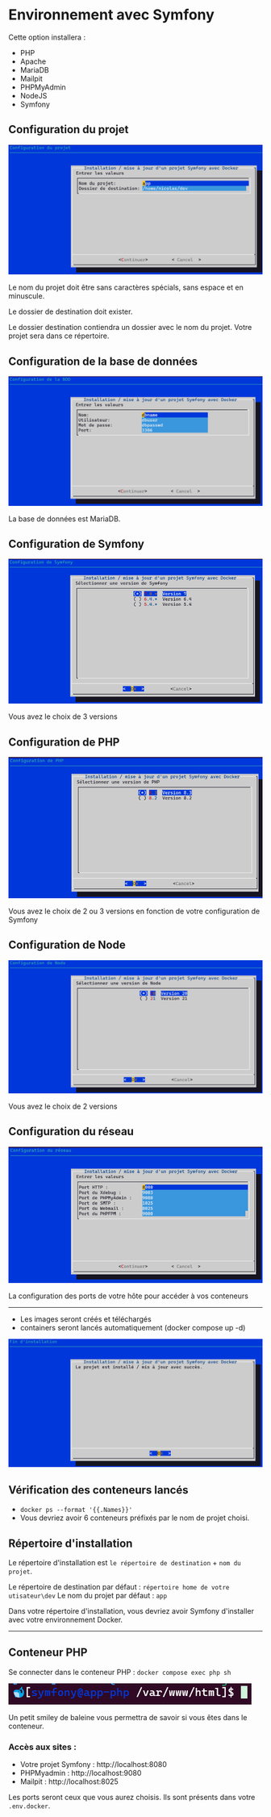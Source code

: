 # Environnement avec Symfony

Cette option installera :

- PHP
- Apache
- MariaDB
- Mailpit
- PHPMyAdmin
- NodeJS
- Symfony

## Configuration du projet

![choix](images/installateur-conf-projet.png)

Le nom du projet doit être sans caractères spécials, sans espace et en minuscule.

Le dossier de destination doit exister.

Le dossier destination contiendra un dossier avec le nom du projet. Votre projet sera dans ce répertoire.

## Configuration de la base de données

![db](images/installateur-conf-db.png)

La base de données est MariaDB.

## Configuration de Symfony

![symfony](images/installateur-conf-symfony.png)

Vous avez le choix de 3 versions

## Configuration de PHP

![php](images/installateur-conf-php.png)

Vous avez le choix de 2 ou 3 versions en fonction de votre configuration de Symfony

## Configuration de Node

![node](images/installateur-conf-node.png)

Vous avez le choix de 2 versions

## Configuration du réseau

![reseau](images/installateur-conf-reseau.png)

La configuration des ports de votre hôte pour accéder à vos conteneurs

---

- Les images seront créés et téléchargés
- containers seront lancés automatiquement (docker compose up -d)

![fini](images/installateur-fini.png)

## Vérification des conteneurs lancés

- `docker ps --format '{{.Names}}'`
- Vous devriez avoir 6 conteneurs préfixés par le nom de projet choisi.

## Répertoire d'installation

Le répertoire d'installation est `le répertoire de destination` + `nom du projet`.

Le répertoire de destination par défaut : `répertoire home de votre utisateur\dev`
Le nom du projet par défaut : `app`

Dans votre répertoire d'installation, vous devriez avoir Symfony d'installer avec votre environnement Docker.

---

## Conteneur PHP

Se connecter dans le conteneur PHP :
`docker compose exec php sh`

![conteneur](images/conteneur-php.png)

Un petit smiley de baleine vous permettra de savoir si vous êtes dans le conteneur.

### Accès aux sites :

- Votre projet Symfony : http://localhost:8080
- PHPMyadmin : http://localhost:9080
- Mailpit : http://localhost:8025

Les ports seront ceux que vous aurez choisis. Ils sont présents dans votre `.env.docker`.
